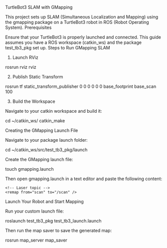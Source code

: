 TurtleBot3 SLAM with GMapping

This project sets up SLAM (Simultaneous Localization and Mapping) using the gmapping package on a TurtleBot3 robot in ROS (Robot Operating System).
Prerequisites

Ensure that your TurtleBot3 is properly launched and connected. This guide assumes you have a ROS workspace (catkin_ws) and the package test_tb3_pkg set up.
Steps to Run GMapping SLAM
1. Launch RViz

rosrun rviz rviz

2. Publish Static Transform

rosrun tf static_transform_publisher 0 0 0 0 0 0 base_footprint base_scan 100

3. Build the Workspace

Navigate to your catkin workspace and build it:

cd ~/catkin_ws/
catkin_make

Creating the GMapping Launch File

Navigate to your package launch folder:

cd ~/catkin_ws/src/test_tb3_pkg/launch

Create the GMapping launch file:

touch gmapping.launch

Then open gmapping.launch in a text editor and paste the following content:

<launch>
  <node pkg="gmapping" type="slam_gmapping" name="slam_gmapping" output="screen">
    <!-- Basic configuration -->
    <param name="base_frame" value="base_footprint" />
    <param name="odom_frame" value="odom" />
    <param name="map_update_interval" value="5.0" />
    <param name="maxUrange" value="6.0" />
    <param name="delta" value="0.01" />
    
    <!-- Laser topic -->
    <remap from="scan" to="/scan" />
  </node>
</launch>

Launch Your Robot and Start Mapping

Run your custom launch file:

roslaunch test_tb3_pkg test_tb3_launch.launch

Then run the map saver to save the generated map:

rosrun map_server map_saver
